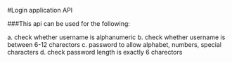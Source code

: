 #Login application API

###This api can be used for the following:

a. check whether username is alphanumeric
b. check whether username is between 6-12 charectors
c. password to allow alphabet, numbers, special characters
d. check password length is exactly 6 charectors

